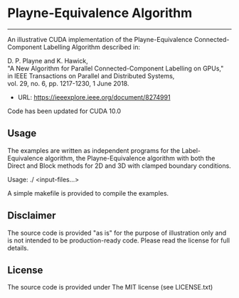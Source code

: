 # Playne-Equivalence Algorithm
--------------------

An illustrative CUDA implementation of the Playne-Equivalence Connected-Component Labelling Algorithm described in:

D. P. Playne and K. Hawick,<br/>
"A New Algorithm for Parallel Connected-Component Labelling on GPUs,"<br/>
in IEEE Transactions on Parallel and Distributed Systems,<br/>
vol. 29, no. 6, pp. 1217-1230, 1 June 2018.<br/>
* URL: https://ieeexplore.ieee.org/document/8274991

Code has been updated for CUDA 10.0


Usage
--------------------
The examples are written as independent programs for the Label-Equivalence algorithm, the Playne-Equivalence algorithm with both the Direct and Block methods for 2D and 3D with clamped boundary conditions.

Usage:
./<method> <gpu-device> <input-files...> 

A simple makefile is provided to compile the examples.


Disclaimer
--------------------
The source code is provided "as is" for the purpose of illustration only and is not intended to be production-ready code. Please read the license for full details.


License
--------------------
The source code is provided under The MIT license (see LICENSE.txt)